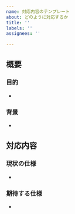 ```yaml
---
name: 対応内容のテンプレート
about: どのように対応するか
title: ''
labels: ''
assignees: ''

---
```


## 概要
### 目的
- 

### 背景
- 

## 対応内容
### 現状の仕様
- 

### 期待する仕様
-
